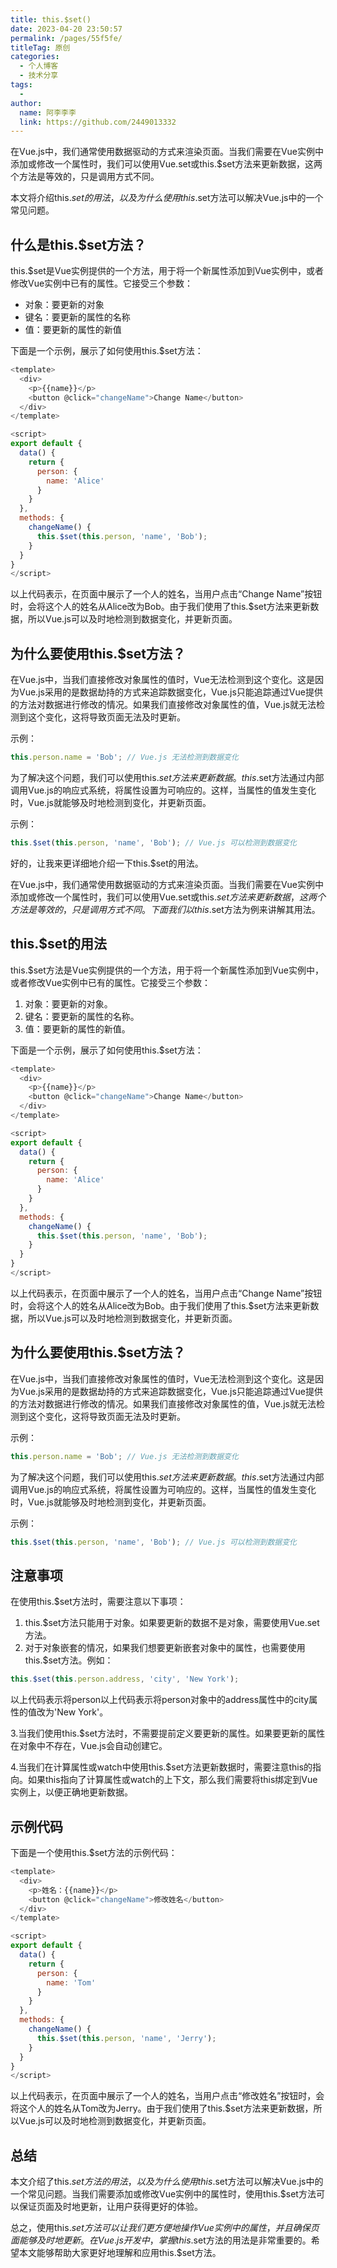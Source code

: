 ```yaml
---
title: this.$set()
date: 2023-04-20 23:50:57
permalink: /pages/55f5fe/
titleTag: 原创
categories:
  - 个人博客
  - 技术分享
tags:
  - 
author: 
  name: 阿李李李
  link: https://github.com/2449013332
---
```

在Vue.js中，我们通常使用数据驱动的方式来渲染页面。当我们需要在Vue实例中添加或修改一个属性时，我们可以使用Vue.set或this.$set方法来更新数据，这两个方法是等效的，只是调用方式不同。

本文将介绍this.$set的用法，以及为什么使用this.$set方法可以解决Vue.js中的一个常见问题。

## 什么是this.$set方法？

this.$set是Vue实例提供的一个方法，用于将一个新属性添加到Vue实例中，或者修改Vue实例中已有的属性。它接受三个参数：

- 对象：要更新的对象
- 键名：要更新的属性的名称
- 值：要更新的属性的新值

下面是一个示例，展示了如何使用this.$set方法：

```js
<template>
  <div>
    <p>{{name}}</p>
    <button @click="changeName">Change Name</button>
  </div>
</template>

<script>
export default {
  data() {
    return {
      person: {
        name: 'Alice'
      }
    }
  },
  methods: {
    changeName() {
      this.$set(this.person, 'name', 'Bob');
    }
  }
}
</script>
```

以上代码表示，在页面中展示了一个人的姓名，当用户点击“Change Name”按钮时，会将这个人的姓名从Alice改为Bob。由于我们使用了this.$set方法来更新数据，所以Vue.js可以及时地检测到数据变化，并更新页面。

## 为什么要使用this.$set方法？

在Vue.js中，当我们直接修改对象属性的值时，Vue无法检测到这个变化。这是因为Vue.js采用的是数据劫持的方式来追踪数据变化，Vue.js只能追踪通过Vue提供的方法对数据进行修改的情况。如果我们直接修改对象属性的值，Vue.js就无法检测到这个变化，这将导致页面无法及时更新。

示例：

```js
this.person.name = 'Bob'; // Vue.js 无法检测到数据变化
```

为了解决这个问题，我们可以使用this.$set方法来更新数据。this.$set方法通过内部调用Vue.js的响应式系统，将属性设置为可响应的。这样，当属性的值发生变化时，Vue.js就能够及时地检测到变化，并更新页面。

示例：

```js
this.$set(this.person, 'name', 'Bob'); // Vue.js 可以检测到数据变化
```

好的，让我来更详细地介绍一下this.$set的用法。

在Vue.js中，我们通常使用数据驱动的方式来渲染页面。当我们需要在Vue实例中添加或修改一个属性时，我们可以使用Vue.set或this.$set方法来更新数据，这两个方法是等效的，只是调用方式不同。下面我们以this.$set方法为例来讲解其用法。

## this.$set的用法

this.$set方法是Vue实例提供的一个方法，用于将一个新属性添加到Vue实例中，或者修改Vue实例中已有的属性。它接受三个参数：

1. 对象：要更新的对象。
2. 键名：要更新的属性的名称。
3. 值：要更新的属性的新值。

下面是一个示例，展示了如何使用this.$set方法：

```js
<template>
  <div>
    <p>{{name}}</p>
    <button @click="changeName">Change Name</button>
  </div>
</template>

<script>
export default {
  data() {
    return {
      person: {
        name: 'Alice'
      }
    }
  },
  methods: {
    changeName() {
      this.$set(this.person, 'name', 'Bob');
    }
  }
}
</script>
```

以上代码表示，在页面中展示了一个人的姓名，当用户点击“Change Name”按钮时，会将这个人的姓名从Alice改为Bob。由于我们使用了this.$set方法来更新数据，所以Vue.js可以及时地检测到数据变化，并更新页面。

## 为什么要使用this.$set方法？

在Vue.js中，当我们直接修改对象属性的值时，Vue无法检测到这个变化。这是因为Vue.js采用的是数据劫持的方式来追踪数据变化，Vue.js只能追踪通过Vue提供的方法对数据进行修改的情况。如果我们直接修改对象属性的值，Vue.js就无法检测到这个变化，这将导致页面无法及时更新。

示例：

```js
this.person.name = 'Bob'; // Vue.js 无法检测到数据变化
```

为了解决这个问题，我们可以使用this.$set方法来更新数据。this.$set方法通过内部调用Vue.js的响应式系统，将属性设置为可响应的。这样，当属性的值发生变化时，Vue.js就能够及时地检测到变化，并更新页面。

示例：

```js
this.$set(this.person, 'name', 'Bob'); // Vue.js 可以检测到数据变化
```

## 注意事项

在使用this.$set方法时，需要注意以下事项：

1. this.$set方法只能用于对象。如果要更新的数据不是对象，需要使用Vue.set方法。
2. 对于对象嵌套的情况，如果我们想要更新嵌套对象中的属性，也需要使用this.$set方法。例如：

```js
this.$set(this.person.address, 'city', 'New York');
```

以上代码表示将person以上代码表示将person对象中的address属性中的city属性的值改为'New York'。

   3.当我们使用this.$set方法时，不需要提前定义要更新的属性。如果要更新的属性在对象中不存在，Vue.js会自动创建它。

   4.当我们在计算属性或watch中使用this.$set方法更新数据时，需要注意this的指向。如果this指向了计算属性或watch的上下文，那么我们需要将this绑定到Vue实例上，以便正确地更新数据。

## 示例代码

下面是一个使用this.$set方法的示例代码：

```js
<template>
  <div>
    <p>姓名：{{name}}</p>
    <button @click="changeName">修改姓名</button>
  </div>
</template>

<script>
export default {
  data() {
    return {
      person: {
        name: 'Tom'
      }
    }
  },
  methods: {
    changeName() {
      this.$set(this.person, 'name', 'Jerry');
    }
  }
}
</script>
```

以上代码表示，在页面中展示了一个人的姓名，当用户点击“修改姓名”按钮时，会将这个人的姓名从Tom改为Jerry。由于我们使用了this.$set方法来更新数据，所以Vue.js可以及时地检测到数据变化，并更新页面。

## 总结

本文介绍了this.$set方法的用法，以及为什么使用this.$set方法可以解决Vue.js中的一个常见问题。当我们需要添加或修改Vue实例中的属性时，使用this.$set方法可以保证页面及时地更新，让用户获得更好的体验。

总之，使用this.$set方法可以让我们更方便地操作Vue实例中的属性，并且确保页面能够及时地更新。在Vue.js开发中，掌握this.$set方法的用法是非常重要的。希望本文能够帮助大家更好地理解和应用this.$set方法。